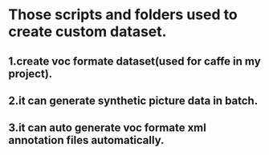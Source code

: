 # Those scripts and folders used to create custom dataset.
## 1.create voc formate dataset(used for caffe in my project).
## 2.it can generate synthetic picture data in batch.
## 3.it can auto generate voc formate xml annotation files automatically.
